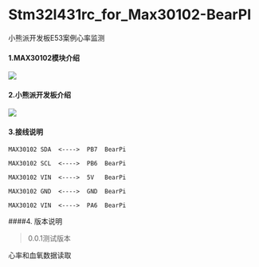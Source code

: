 # Stm32l431rc_for_Max30102-BearPI
小熊派开发板E53案例心率监测


#### 1.MAX30102模块介绍
![](https://img.alicdn.com/imgextra/i2/2658592015/O1CN01vva3Db1QkuZIGBjx3_!!2658592015.jpg)


#### 2.小熊派开发板介绍
![](https://img.alicdn.com/imgextra/i3/2602180636/O1CN014pwwMT1GZKRU228eX_!!2602180636.gif)


#### 3.接线说明


	MAX30102 SDA  <---->  PB7  BearPi

	MAX30102 SCL  <---->  PB6  BearPi

	MAX30102 VIN  <---->  5V   BearPi

	MAX30102 GND  <---->  GND  BearPi

	MAX30102 VIN  <---->  PA6  BearPi



####4. 版本说明


>0.0.1测试版本

心率和血氧数据读取



